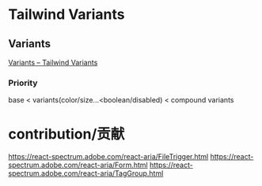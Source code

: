 # Tailwind Variants

## Variants

[Variants – Tailwind Variants](https://www.tailwind-variants.org/docs/variants)

### Priority

base < variants(color/size...<boolean/disabled) < compound variants

# contribution/贡献

https://react-spectrum.adobe.com/react-aria/FileTrigger.html
https://react-spectrum.adobe.com/react-aria/Form.html
https://react-spectrum.adobe.com/react-aria/TagGroup.html
